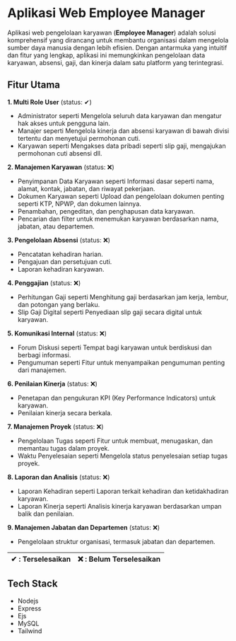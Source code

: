 #  Aplikasi Web Employee Manager

Aplikasi web pengelolaan karyawan (**Employee Manager**) adalah solusi komprehensif yang dirancang untuk membantu organisasi dalam mengelola sumber daya manusia dengan lebih efisien. Dengan antarmuka yang intuitif dan fitur yang lengkap, aplikasi ini memungkinkan pengelolaan data karyawan, absensi, gaji, dan kinerja dalam satu platform yang terintegrasi.

## Fitur Utama


**1. Multi Role User** (status: ✔)

- Administrator seperti Mengelola seluruh data karyawan dan mengatur hak akses untuk pengguna lain.
- Manajer seperti Mengelola kinerja dan absensi karyawan di bawah divisi tertentu dan menyetujui permohonan cuti.
- Karyawan seperti Mengakses data pribadi seperti slip gaji, mengajukan permohonan cuti absensi dll.

**2. Manajemen Karyawan** (status: ❌)

- Penyimpanan Data Karyawan seperti Informasi dasar seperti nama, alamat, kontak, jabatan, dan riwayat pekerjaan.
- Dokumen Karyawan seperti Upload dan pengelolaan dokumen penting seperti KTP, NPWP, dan dokumen lainnya.
- Penambahan, pengeditan, dan penghapusan data karyawan.
- Pencarian dan filter untuk menemukan karyawan berdasarkan nama, jabatan, atau departemen.

**3. Pengelolaan Absensi** (status: ❌)

- Pencatatan kehadiran harian.
- Pengajuan dan persetujuan cuti.
- Laporan kehadiran karyawan.

**4. Penggajian** (status: ❌)

- Perhitungan Gaji seperti Menghitung gaji berdasarkan jam kerja, lembur, dan potongan yang berlaku.
- Slip Gaji Digital seperti Penyediaan slip gaji secara digital untuk karyawan.

**5. Komunikasi Internal** (status: ❌)

- Forum Diskusi seperti Tempat bagi karyawan untuk berdiskusi dan berbagi informasi.
- Pengumuman seperti Fitur untuk menyampaikan pengumuman penting dari manajemen.

**6. Penilaian Kinerja** (status: ❌)

- Penetapan dan pengukuran KPI (Key Performance Indicators) untuk karyawan.
- Penilaian kinerja secara berkala.

**7. Manajemen Proyek** (status: ❌)

- Pengelolaan Tugas seperti Fitur untuk membuat, menugaskan, dan memantau tugas dalam proyek.
- Waktu Penyelesaian seperti Mengelola status penyelesaian setiap tugas proyek.

**8. Laporan dan Analisis** (status: ❌)

- Laporan Kehadiran seperti Laporan terkait kehadiran dan ketidakhadiran karyawan.
- Laporan Kinerja seperti Analisis kinerja karyawan berdasarkan umpan balik dan penilaian.

**9. Manajemen Jabatan dan Departemen**  (status: ❌)

- Pengelolaan struktur organisasi, termasuk jabatan dan departemen.

| ✔  : Terselesaikan | ❌ : Belum Terselesaikan  |
| ------------------- | ------------------- |

## Tech Stack

- Nodejs
- Express
- Ejs
- MySQL
- Tailwind


 